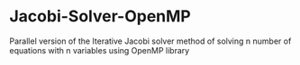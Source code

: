 # Jacobi-Solver-OpenMP
Parallel version of the Iterative Jacobi solver method of solving n number of equations with n variables using OpenMP library
